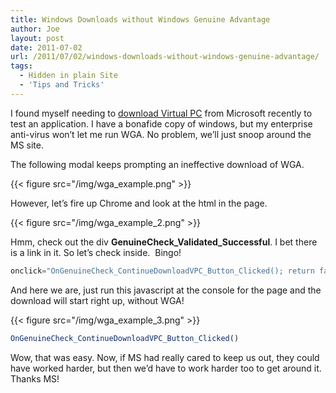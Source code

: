 ```yaml
---
title: Windows Downloads without Windows Genuine Advantage
author: Joe
layout: post
date: 2011-07-02
url: /2011/07/02/windows-downloads-without-windows-genuine-advantage/
tags:
  - Hidden in plain Site
  - 'Tips and Tricks'
---
```

I found myself needing to [download Virtual PC][1] from Microsoft recently to test an application. I have a bonafide copy of windows, but my enterprise anti-virus won&#8217;t let me run WGA. No problem, we&#8217;ll just snoop around the MS site.

The following modal keeps prompting an ineffective download of WGA.

{{< figure src="/img/wga_example.png" >}}

However, let&#8217;s fire up Chrome and look at the html in the page.

{{< figure src="/img/wga_example_2.png" >}}

Hmm, check out the div **GenuineCheck\_Validated\_Successful**. I bet there is a link in it. So let&#8217;s check inside.  Bingo!

```javascript
onclick="OnGenuineCheck_ContinueDownloadVPC_Button_Clicked(); return false;"
```

And here we are, just run this javascript at the console for the page and the download will start right up, without WGA!

{{< figure src="/img/wga_example_3.png" >}}

```javascript
OnGenuineCheck_ContinueDownloadVPC_Button_Clicked()
```

Wow, that was easy. Now, if MS had really cared to keep us out, they could have worked harder, but then we&#8217;d have to work harder too to get around it. Thanks MS!

 [1]: https://www.microsoft.com/en-us/download/details.aspx?id=3702
